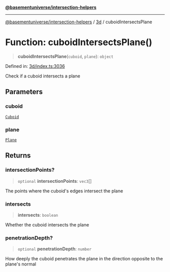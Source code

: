 [**@basementuniverse/intersection-helpers**](../../README.md)

***

[@basementuniverse/intersection-helpers](../../README.md) / [3d](../README.md) / cuboidIntersectsPlane

# Function: cuboidIntersectsPlane()

> **cuboidIntersectsPlane**(`cuboid`, `plane`): `object`

Defined in: [3d/index.ts:3036](https://github.com/basementuniverse/intersection-helpers/blob/d942e5cf9ee51dc3854d6fbfe1d84a7ecd83c1ca/src/3d/index.ts#L3036)

Check if a cuboid intersects a plane

## Parameters

### cuboid

[`Cuboid`](../types/type-aliases/Cuboid.md)

### plane

[`Plane`](../types/type-aliases/Plane.md)

## Returns

### intersectionPoints?

> `optional` **intersectionPoints**: `vec3`[]

The points where the cuboid's edges intersect the plane

### intersects

> **intersects**: `boolean`

Whether the cuboid intersects the plane

### penetrationDepth?

> `optional` **penetrationDepth**: `number`

How deeply the cuboid penetrates the plane in the direction opposite to
the plane's normal
